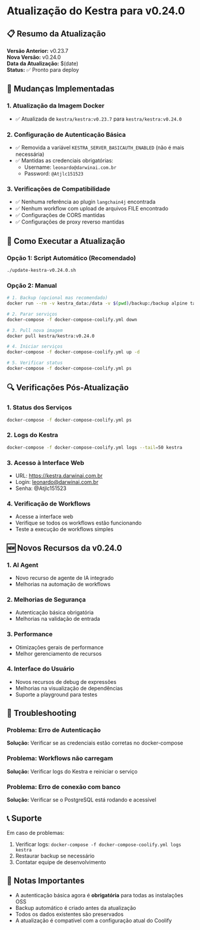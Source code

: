 # Atualização do Kestra para v0.24.0

## 📋 Resumo da Atualização

**Versão Anterior:** v0.23.7  
**Nova Versão:** v0.24.0  
**Data da Atualização:** $(date)  
**Status:** ✅ Pronto para deploy

## 🔄 Mudanças Implementadas

### 1. **Atualização da Imagem Docker**
- ✅ Atualizada de `kestra/kestra:v0.23.7` para `kestra/kestra:v0.24.0`

### 2. **Configuração de Autenticação Básica**
- ✅ Removida a variável `KESTRA_SERVER_BASICAUTH_ENABLED` (não é mais necessária)
- ✅ Mantidas as credenciais obrigatórias:
  - Username: `leonardo@darwinai.com.br`
  - Password: `@Atjlc151523`

### 3. **Verificações de Compatibilidade**
- ✅ Nenhuma referência ao plugin `langchain4j` encontrada
- ✅ Nenhum workflow com upload de arquivos FILE encontrado
- ✅ Configurações de CORS mantidas
- ✅ Configurações de proxy reverso mantidas

## 🚀 Como Executar a Atualização

### Opção 1: Script Automático (Recomendado)
```bash
./update-kestra-v0.24.0.sh
```

### Opção 2: Manual
```bash
# 1. Backup (opcional mas recomendado)
docker run --rm -v kestra_data:/data -v $(pwd)/backup:/backup alpine tar czf /backup/kestra_data_backup.tar.gz -C /data .

# 2. Parar serviços
docker-compose -f docker-compose-coolify.yml down

# 3. Pull nova imagem
docker pull kestra/kestra:v0.24.0

# 4. Iniciar serviços
docker-compose -f docker-compose-coolify.yml up -d

# 5. Verificar status
docker-compose -f docker-compose-coolify.yml ps
```

## 🔍 Verificações Pós-Atualização

### 1. **Status dos Serviços**
```bash
docker-compose -f docker-compose-coolify.yml ps
```

### 2. **Logs do Kestra**
```bash
docker-compose -f docker-compose-coolify.yml logs --tail=50 kestra
```

### 3. **Acesso à Interface Web**
- URL: https://kestra.darwinai.com.br
- Login: leonardo@darwinai.com.br
- Senha: @Atjlc151523

### 4. **Verificação de Workflows**
- Acesse a interface web
- Verifique se todos os workflows estão funcionando
- Teste a execução de workflows simples

## 🆕 Novos Recursos da v0.24.0

### 1. **AI Agent**
- Novo recurso de agente de IA integrado
- Melhorias na automação de workflows

### 2. **Melhorias de Segurança**
- Autenticação básica obrigatória
- Melhorias na validação de entrada

### 3. **Performance**
- Otimizações gerais de performance
- Melhor gerenciamento de recursos

### 4. **Interface do Usuário**
- Novos recursos de debug de expressões
- Melhorias na visualização de dependências
- Suporte a playground para testes

## 🔧 Troubleshooting

### Problema: Erro de Autenticação
**Solução:** Verificar se as credenciais estão corretas no docker-compose

### Problema: Workflows não carregam
**Solução:** Verificar logs do Kestra e reiniciar o serviço

### Problema: Erro de conexão com banco
**Solução:** Verificar se o PostgreSQL está rodando e acessível

## 📞 Suporte

Em caso de problemas:
1. Verificar logs: `docker-compose -f docker-compose-coolify.yml logs kestra`
2. Restaurar backup se necessário
3. Contatar equipe de desenvolvimento

## 📝 Notas Importantes

- A autenticação básica agora é **obrigatória** para todas as instalações OSS
- Backup automático é criado antes da atualização
- Todos os dados existentes são preservados
- A atualização é compatível com a configuração atual do Coolify
